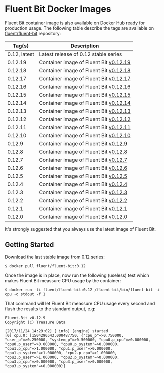 # Fluent Bit Docker Images

Fluent Bit container image is also available on Docker Hub ready for production usage. The following table describe the tags are available on [fluent/fluent-bit](https://hub.docker.com/r/fluent/fluent-bit/) repository:

| Tag(s)       | Description                                                                          |
|--------------|--------------------------------------------------------------------------------------|
| 0.12, latest | Latest release of 0.12 stable series                                                 |
| 0.12.19      | Container image of Fluent Bit [v0.12.19](http://fluentbit.io/announcements/v0.12.19) |
| 0.12.18      | Container image of Fluent Bit [v0.12.18](http://fluentbit.io/announcements/v0.12.18) |
| 0.12.17      | Container image of Fluent Bit [v0.12.17](http://fluentbit.io/announcements/v0.12.17) |
| 0.12.16      | Container image of Fluent Bit [v0.12.16](http://fluentbit.io/announcements/v0.12.16) |
| 0.12.15      | Container image of Fluent Bit [v0.12.15](http://fluentbit.io/announcements/v0.12.15) |
| 0.12.14      | Container image of Fluent Bit [v0.12.14](http://fluentbit.io/announcements/v0.12.14) |
| 0.12.13      | Container image of Fluent Bit [v0.12.13](http://fluentbit.io/announcements/v0.12.13) |
| 0.12.12      | Container image of Fluent Bit [v0.12.12](http://fluentbit.io/announcements/v0.12.12) |
| 0.12.11      | Container image of Fluent Bit [v0.12.11](http://fluentbit.io/announcements/v0.12.11) |
| 0.12.10      | Container image of Fluent Bit [v0.12.10](http://fluentbit.io/announcements/v0.12.10) |
| 0.12.9       | Container image of Fluent Bit [v0.12.9](http://fluentbit.io/announcements/v0.12.9)   |
| 0.12.8       | Container image of Fluent Bit [v0.12.8](http://fluentbit.io/announcements/v0.12.8)   |
| 0.12.7       | Container image of Fluent Bit [v0.12.7](http://fluentbit.io/announcements/v0.12.7)   |
| 0.12.6       | Container image of Fluent Bit [v0.12.6](http://fluentbit.io/announcements/v0.12.6)   |
| 0.12.5       | Container image of Fluent Bit [v0.12.5](http://fluentbit.io/announcements/v0.12.5)   |
| 0.12.4       | Container image of Fluent Bit [v0.12.4](http://fluentbit.io/announcements/v0.12.4)   |
| 0.12.3       | Container image of Fluent Bit [v0.12.3](http://fluentbit.io/announcements/v0.12.3)   |
| 0.12.2       | Container image of Fluent Bit [v0.12.2](http://fluentbit.io/announcements/v0.12.2)   |
| 0.12.1       | Container image of Fluent Bit [v0.12.1](http://fluentbit.io/announcements/v0.12.1)   |
| 0.12.0       | Container image of Fluent Bit [v0.12.0](http://fluentbit.io/announcements/v0.12.0)   |

It's strongly suggested that you always use the latest image of Fluent Bit.

## Getting Started

Download the last stable image from 0.12 series:

```
$ docker pull fluent/fluent-bit:0.12
```

Once the image is in place, now run the following (useless) test which makes Fluent Bit meassure CPU usage by the container:

```
$ docker run -ti fluent/fluent-bit:0.12 /fluent-bit/bin/fluent-bit -i cpu -o stdout -f 1
```

That command will let Fluent Bit meassure CPU usage every second and flush the results to the standard output, e.g:


```
Fluent-Bit v0.12.9
Copyright (C) Treasure Data

[2017/11/24 14:29:02] [ info] [engine] started
[0] cpu.0: [1504290543.000487750, {"cpu_p"=>0.750000, "user_p"=>0.250000, "system_p"=>0.500000, "cpu0.p_cpu"=>0.000000, "cpu0.p_user"=>0.000000, "cpu0.p_system"=>0.000000, "cpu1.p_cpu"=>1.000000, "cpu1.p_user"=>0.000000, "cpu1.p_system"=>1.000000, "cpu2.p_cpu"=>1.000000, "cpu2.p_user"=>1.000000, "cpu2.p_system"=>0.000000, "cpu3.p_cpu"=>0.000000, "cpu3.p_user"=>0.000000, "cpu3.p_system"=>0.000000}]
```
